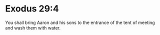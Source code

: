 # Exodus 29:4

You shall bring Aaron and his sons to the entrance of the tent of meeting and wash them with water.
